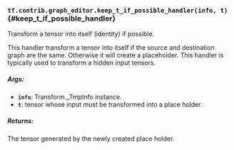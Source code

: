 ### `tf.contrib.graph_editor.keep_t_if_possible_handler(info, t)` {#keep_t_if_possible_handler}

Transform a tensor into itself (identity) if possible.

This handler transform a tensor into itself if the source and destination
graph are the same. Otherwise it will create a placeholder.
This handler is typically used to transform a hidden input tensors.

##### Args:


*  <b>`info`</b>: Transform._TmpInfo instance.
*  <b>`t`</b>: tensor whose input must be transformed into a place holder.

##### Returns:

  The tensor generated by the newly created place holder.

